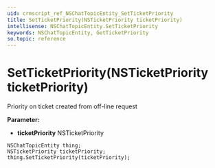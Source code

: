 ```yaml
---
uid: crmscript_ref_NSChatTopicEntity_SetTicketPriority
title: SetTicketPriority(NSTicketPriority ticketPriority)
intellisense: NSChatTopicEntity.SetTicketPriority
keywords: NSChatTopicEntity, GetTicketPriority
so.topic: reference
---
```


# SetTicketPriority(NSTicketPriority ticketPriority)

Priority on ticket created from off-line request

**Parameter:** 
* **ticketPriority** NSTicketPriority

```crmscript
NSChatTopicEntity thing;
NSTicketPriority ticketPriority;
thing.SetTicketPriority(ticketPriority);
```

